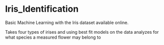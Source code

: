 # Iris_Identification

Basic Machine Learning with the Iris dataset available online.

Takes four types of irises and using best fit models on the data analyzes for what species a measured flower may belong to

